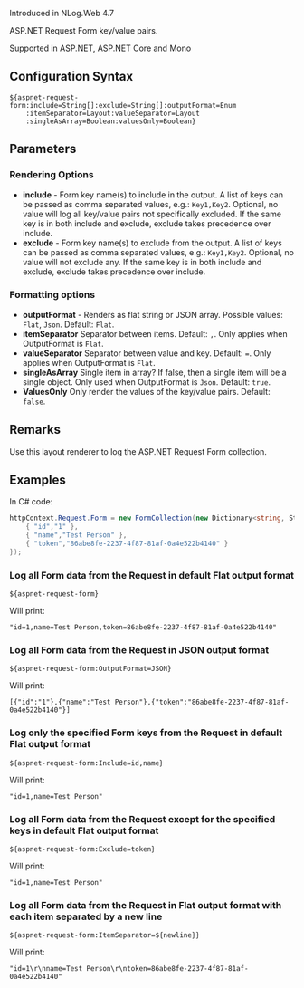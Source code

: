 Introduced in NLog.Web 4.7

ASP.NET Request Form key/value pairs. 

Supported in ASP.NET, ASP.NET Core and Mono

## Configuration Syntax
```
${aspnet-request-form:include=String[]:exclude=String[]:outputFormat=Enum
    :itemSeparator=Layout:valueSeparator=Layout
    :singleAsArray=Boolean:valuesOnly=Boolean}
```

## Parameters
### Rendering Options
* **include** - Form key name(s) to include in the output. A list of keys can be passed as comma separated values, e.g.: `Key1,Key2`. Optional, no value will log all key/value pairs not specifically excluded. If the same key is in both include and exclude, exclude takes precedence over include.
* **exclude** - Form key name(s) to exclude from the output. A list of keys can be passed as comma separated values, e.g.: `Key1,Key2`. Optional, no value will not exclude any. If the same key is in both include and exclude, exclude takes precedence over include.

### Formatting options
* **outputFormat** - Renders as flat string or JSON array. Possible values: `Flat`, `Json`. Default: `Flat`.
* **itemSeparator** Separator between items. Default: `,`. Only applies when OutputFormat is `Flat`.
* **valueSeparator** Separator between value and key. Default: `=`. Only applies when OutputFormat is `Flat`.
* **singleAsArray** Single item in array? If false, then a single item will be a single object. Only used when OutputFormat is `Json`. Default: `true`. 
* **ValuesOnly** Only render the values of the key/value pairs. Default: `false`.


## Remarks
Use this layout renderer to log the ASP.NET Request Form collection.

## Examples

In C# code:
```c#
httpContext.Request.Form = new FormCollection(new Dictionary<string, StringValues>{
    { "id","1" },
    { "name","Test Person" },
    { "token","86abe8fe-2237-4f87-81af-0a4e522b4140" }
}); 
```

### Log all Form data from the Request in default Flat output format
```
${aspnet-request-form}
```
Will print:
```
"id=1,name=Test Person,token=86abe8fe-2237-4f87-81af-0a4e522b4140"
```

### Log all Form data from the Request in JSON output format
```
${aspnet-request-form:OutputFormat=JSON}
```
Will print:
```
[{"id":"1"},{"name":"Test Person"},{"token":"86abe8fe-2237-4f87-81af-0a4e522b4140"}]
```

### Log only the specified Form keys from the Request in default Flat output format
```
${aspnet-request-form:Include=id,name}
```
Will print:
```
"id=1,name=Test Person"
```

### Log all Form data from the Request except for the specified keys in default Flat output format
```
${aspnet-request-form:Exclude=token}
```
Will print:
```
"id=1,name=Test Person"
```

### Log all Form data from the Request in Flat output format with each item separated by a new line
```
${aspnet-request-form:ItemSeparator=${newline}}
```
Will print:
```
"id=1\r\nname=Test Person\r\ntoken=86abe8fe-2237-4f87-81af-0a4e522b4140"
```